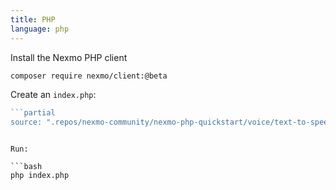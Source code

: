 ```yaml
---
title: PHP
language: php
---
```


Install the Nexmo PHP client

```bash
composer require nexmo/client:@beta
```

Create an `index.php`:

```php
```partial
source: ".repos/nexmo-community/nexmo-php-quickstart/voice/text-to-speech-outbound.php"
```
```

Run:

```bash
php index.php
```
